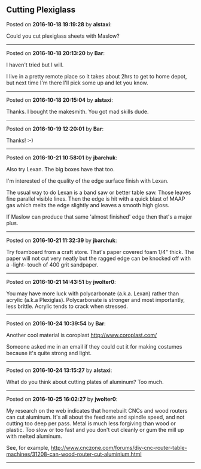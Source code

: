 ## Cutting Plexiglass
Posted on **2016-10-18 19:19:28** by **alstaxi**:

Could you cut plexiglass sheets with Maslow?

---

Posted on **2016-10-18 20:13:20** by **Bar**:

I haven't tried but I will. 



I live in a pretty remote place so it takes about 2hrs to get to home depot, but next time I'm there I'll pick some up and let you know.

---

Posted on **2016-10-18 20:15:04** by **alstaxi**:

Thanks. I bought the makesmith. You got mad skills dude.

---

Posted on **2016-10-19 12:20:01** by **Bar**:

Thanks! :-)

---

Posted on **2016-10-21 10:58:01** by **jbarchuk**:

Also try Lexan. The big boxes have that too.

I'm interested of the quality of the edge surface finish with Lexan.

The usual way to do Lexan is a band saw or better table saw. Those leaves fine parallel visible lines. Then the edge is hit with a quick blast of MAAP gas which melts the edge slightly and leaves a smooth high gloss.

If Maslow can produce that same 'almost finished' edge then that's a major plus.

---

Posted on **2016-10-21 11:32:39** by **jbarchuk**:

Try foamboard from a craft store. That's paper covered foam 1/4" thick. The paper will not cut very neatly but the ragged edge can be knocked off with a -light- touch of 400 grit sandpaper.

---

Posted on **2016-10-21 14:43:51** by **jwolter0**:

You may have more luck with polycarbonate (a.k.a. Lexan) rather than acrylic (a.k.a Plexiglas).  Polycarbonate is stronger and most importantly, less brittle.  Acrylic tends to crack when stressed.

---

Posted on **2016-10-24 10:39:54** by **Bar**:

Another cool material is coroplast http://www.coroplast.com/



Someone asked me in an email if they could cut it for making costumes because it's quite strong and light.

---

Posted on **2016-10-24 13:15:27** by **alstaxi**:

What do you think about cutting plates of aluminum? Too much.

---

Posted on **2016-10-25 16:02:27** by **jwolter0**:

My research on the web indicates that homebuilt CNCs and wood routers can cut aluminum.  It's all about the feed rate and spindle speed, and not cutting too deep per pass.  Metal is much less forgiving than wood or plastic.  Too slow or too fast and you don't cut cleanly or gum the mill up with melted aluminum.



See, for example, http://www.cnczone.com/forums/diy-cnc-router-table-machines/31208-can-wood-router-cut-aluminium.html

---

